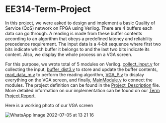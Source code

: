 # EE314-Term-Project
In this project, we were asked to design and implement a basic Quality of Service (QoS) network on FPGA using Verilog. There are 4 buffers each data can go through. A reading is made from these buffer contents according to an algorithm that obeys a predefined latency and reliability precedence requirement. The input data is a 4-bit sequence where first two bits indicate which buffer it belongs to and the last two bits indicate its content. Also, we display the whole process on a VGA screen. 


For this purpose, we wrote total of 5 modules on Verilog. [collect_input.v](https://github.com/semanuravsar/EE314-Term-Project/blob/main/collect_input.v) for collecting the input, [buffer_dist3.v](https://github.com/semanuravsar/EE314-Term-Project/blob/main/buffer_dist3.v) to store and update the buffer contents, [read_data_m.v](https://github.com/semanuravsar/EE314-Term-Project/blob/main/read_data_m.v) to perform the reading algorithm, [VGA_P.v](https://github.com/semanuravsar/EE314-Term-Project/blob/main/VGA_P.v) to display everything on the VGA screen, and finally, [MainModule.v](https://github.com/semanuravsar/EE314-Term-Project/blob/main/MainModule.v) to connect the modules. The project definition can be found in the [Project_Description](https://github.com/semanuravsar/EE314-Term-Project/blob/main/Project_Description.pdf) file. More detailed information on our implementation can be found on our [Term Project Report](https://github.com/semanuravsar/EE314-Term-Project/blob/main/EE314_Term_Project_Report.pdf).

Here is a working photo of our VGA screen


![WhatsApp Image 2022-07-05 at 13 21 16](https://user-images.githubusercontent.com/97013338/180616437-fa308479-4938-4cb1-8a2d-28c1f9a07e4e.jpeg)
